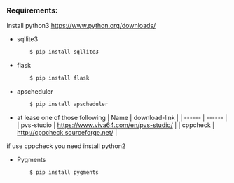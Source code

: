 ### Requirements:
Install python3 https://www.python.org/downloads/
- sqllite3
    ```sh
        $ pip install sqllite3
    ```
- flask
    ```sh
        $ pip install flask
    ```
- apscheduler
    ```sh
        $ pip install apscheduler
    ```

- at lease one of those following
        | Name | download-link |
        | ------ | ------ |
        | pvs-studio | https://www.viva64.com/en/pvs-studio/ |
        | cppcheck | http://cppcheck.sourceforge.net/ |

if use cppcheck you need install python2 
- Pygments
    ```sh
        $ pip install pygments
    ```
